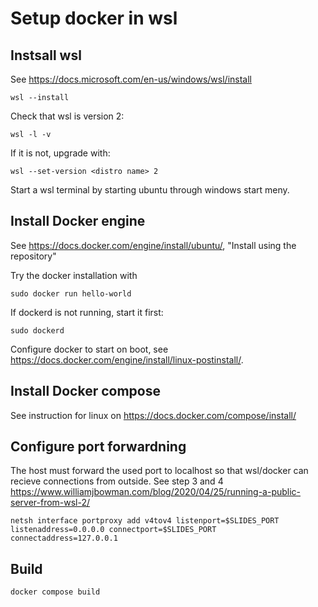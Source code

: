 # Setup docker in wsl

## Instsall wsl

See <https://docs.microsoft.com/en-us/windows/wsl/install>

```console
wsl --install
```

Check that wsl is version 2:

```console
wsl -l -v
```

If it is not, upgrade with:

```console
wsl --set-version <distro name> 2
```

Start a wsl terminal by starting ubuntu through windows start meny.

## Install Docker engine

See <https://docs.docker.com/engine/install/ubuntu/>, "Install using the repository"

Try the docker installation with

```console
sudo docker run hello-world
```

If dockerd is not running, start it first:

```console
sudo dockerd
```

Configure docker to start on boot, see <https://docs.docker.com/engine/install/linux-postinstall/>.

## Install Docker compose

See instruction for linux on <https://docs.docker.com/compose/install/>

## Configure port forwardning

The host must forward the used port to localhost so that wsl/docker can recieve connections from outside. See step 3 and 4 <https://www.williamjbowman.com/blog/2020/04/25/running-a-public-server-from-wsl-2/>

```console
netsh interface portproxy add v4tov4 listenport=$SLIDES_PORT listenaddress=0.0.0.0 connectport=$SLIDES_PORT connectaddress=127.0.0.1
```

## Build

```console
docker compose build
```
